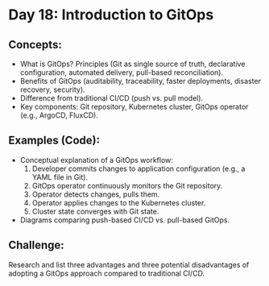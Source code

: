 # **Day 18: Introduction to GitOps**

## **Concepts:**
* What is GitOps? Principles (Git as single source of truth, declarative configuration, automated delivery, pull-based reconciliation).
* Benefits of GitOps (auditability, traceability, faster deployments, disaster recovery, security).
* Difference from traditional CI/CD (push vs. pull model).
* Key components: Git repository, Kubernetes cluster, GitOps operator (e.g., ArgoCD, FluxCD).

## **Examples (Code):**
* Conceptual explanation of a GitOps workflow:
    1.  Developer commits changes to application configuration (e.g., a YAML file in Git).
    2.  GitOps operator continuously monitors the Git repository.
    3.  Operator detects changes, pulls them.
    4.  Operator applies changes to the Kubernetes cluster.
    5.  Cluster state converges with Git state.
* Diagrams comparing push-based CI/CD vs. pull-based GitOps.

## **Challenge:** 
Research and list three advantages and three potential disadvantages of adopting a GitOps approach compared to traditional CI/CD.

